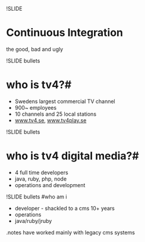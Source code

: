 !SLIDE 
# Continuous Integration #
the good, bad and ugly 

!SLIDE bullets 
# who is tv4?#
* Swedens largest commercial TV channel
* 900~ employees
* 10 channels and 25 local stations
* www.tv4.se, www.tv4play.se

!SLIDE bullets 
# who is tv4 digital media?#
* 4 full time developers
* java, ruby, php, node
* operations and development

!SLIDE bullets 
#who am i
* developer - shackled to a cms 10+ years
* operations
* java/ruby/jruby

.notes have worked mainly with legacy cms systems

